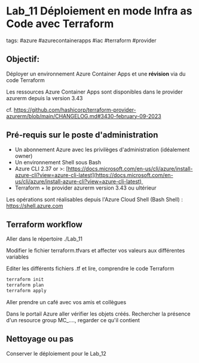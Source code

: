 # Lab_11 Déploiement en mode Infra as Code avec Terraform

tags: #azure #azurecontainerapps #iac #terraform #provider

## Objectif:
Déployer un environnement Azure Container Apps et une __révision__ via du code Terraform

Les ressources Azure Container Apps sont disponibles dans le provider azurerm depuis la version 3.43

cf. https://github.com/hashicorp/terraform-provider-azurerm/blob/main/CHANGELOG.md#3430-february-09-2023 



## Pré-requis sur le poste d'administration
- Un abonnement Azure avec les privilèges d'administration (idéalement owner)
- Un environnement Shell sous Bash
- Azure CLI 2.37 or >: [https://docs.microsoft.com/en-us/cli/azure/install-azure-cli?view=azure-cli-latest](https://docs.microsoft.com/en-us/cli/azure/install-azure-cli?view=azure-cli-latest) 
- Terraform + le provider azurerm version 3.43 ou ultérieur

Les opérations sont réalisables depuis l'Azure Cloud Shell (Bash Shell) : https://shell.azure.com 


## Terraform workflow 

Aller dans le répertoire ./Lab_11

Modifier le fichier terraform.tfvars et affecter vos valeurs aux différentes variables

Editer les différents fichiers .tf et lire, comprendre le code Terraform

```bash
terraform init
terraform plan
terraform apply
```

Aller prendre un café avec vos amis et collègues

Dans le portail Azure aller vérifier les objets créés. Rechercher la présence d'un resource group MC_...., regarder ce qu'il contient

## Nettoyage ou pas 

Conserver le déploiement pour le Lab_12